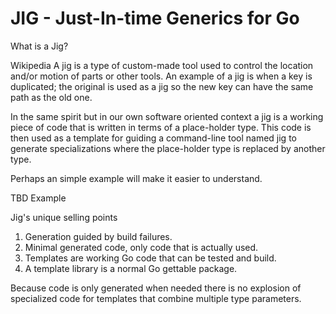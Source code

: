 # JIG - Just-In-time Generics for Go

What is a Jig?

Wikipedia
	A jig is a type of custom-made tool used to control the location and/or motion of parts or other tools.
	An example of a jig is when a key is duplicated; the original is used as a jig so the new key can have the same path as the old one.

In the same spirit but in our own software oriented context a jig is a working piece of code that is written in terms
of a place-holder type. This code is then used as a template for guiding a command-line tool named jig to generate
specializations where the place-holder type is replaced by another type.

Perhaps an simple example will make it easier to understand.



TBD Example



Jig's unique selling points

1. Generation guided by build failures.
2. Minimal generated code, only code that is actually used.
3. Templates are working Go code that can be tested and build.
4. A template library is a normal Go gettable package.

Because code is only generated when needed there is no explosion of specialized code for templates
that combine multiple type parameters.
